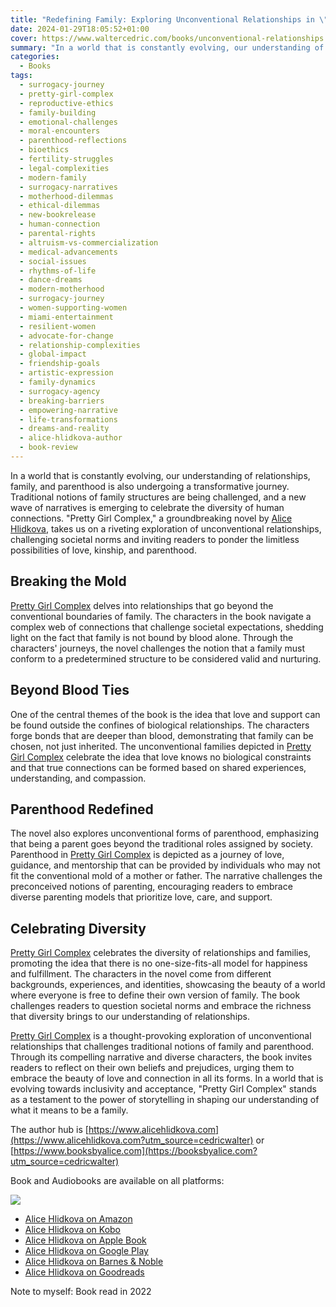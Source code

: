 ```yaml
---
title: "Redefining Family: Exploring Unconventional Relationships in \"Pretty Girl Complex\" by Alice Hlidkova"
date: 2024-01-29T18:05:52+01:00
cover: https://www.waltercedric.com/books/unconventional-relationships.webp
summary: "In a world that is constantly evolving, our understanding of relationships, family, and parenthood is also undergoing a transformative journey. Traditional notions of family structures are being challenged, and a new wave of narratives is emerging to celebrate the diversity of human connections."
categories:
  - Books
tags:
  - surrogacy-journey
  - pretty-girl-complex
  - reproductive-ethics
  - family-building
  - emotional-challenges
  - moral-encounters
  - parenthood-reflections
  - bioethics
  - fertility-struggles
  - legal-complexities
  - modern-family
  - surrogacy-narratives
  - motherhood-dilemmas
  - ethical-dilemmas
  - new-bookrelease
  - human-connection
  - parental-rights
  - altruism-vs-commercialization
  - medical-advancements
  - social-issues
  - rhythms-of-life
  - dance-dreams
  - modern-motherhood
  - surrogacy-journey
  - women-supporting-women
  - miami-entertainment
  - resilient-women
  - advocate-for-change
  - relationship-complexities
  - global-impact
  - friendship-goals
  - artistic-expression
  - family-dynamics
  - surrogacy-agency
  - breaking-barriers
  - empowering-narrative
  - life-transformations
  - dreams-and-reality
  - alice-hlidkova-author
  - book-review
---
```

In a world that is constantly evolving, our understanding of relationships, family, and parenthood is also undergoing a transformative journey. Traditional notions of family structures are being challenged, and a new wave of narratives is emerging to celebrate the diversity of human connections. "Pretty Girl Complex," a groundbreaking novel by [Alice Hlidkova](https://www.alicehlidkova.com), takes us on a riveting exploration of unconventional relationships, challenging societal norms and inviting readers to ponder the limitless possibilities of love, kinship, and parenthood.

## Breaking the Mold

[Pretty Girl Complex](https://www.alicehlidkova.com) delves into relationships that go beyond the conventional boundaries of family. The characters in the book navigate a complex web of connections that challenge societal expectations, shedding light on the fact that family is not bound by blood alone. Through the characters' journeys, the novel challenges the notion that a family must conform to a predetermined structure to be considered valid and nurturing.

## Beyond Blood Ties

One of the central themes of the book is the idea that love and support can be found outside the confines of biological relationships. The characters forge bonds that are deeper than blood, demonstrating that family can be chosen, not just inherited. The unconventional families depicted in [Pretty Girl Complex](https://www.alicehlidkova.com) celebrate the idea that love knows no biological constraints and that true connections can be formed based on shared experiences, understanding, and compassion.

## Parenthood Redefined

The novel also explores unconventional forms of parenthood, emphasizing that being a parent goes beyond the traditional roles assigned by society. Parenthood in [Pretty Girl Complex](https://www.alicehlidkova.com) is depicted as a journey of love, guidance, and mentorship that can be provided by individuals who may not fit the conventional mold of a mother or father. The narrative challenges the preconceived notions of parenting, encouraging readers to embrace diverse parenting models that prioritize love, care, and support.

## Celebrating Diversity

[Pretty Girl Complex](https://www.alicehlidkova.com) celebrates the diversity of relationships and families, promoting the idea that there is no one-size-fits-all model for happiness and fulfillment. The characters in the novel come from different backgrounds, experiences, and identities, showcasing the beauty of a world where everyone is free to define their own version of family. The book challenges readers to question societal norms and embrace the richness that diversity brings to our understanding of relationships.

[Pretty Girl Complex](https://www.alicehlidkova.com) is a thought-provoking exploration of unconventional relationships that challenges traditional notions of family and parenthood. Through its compelling narrative and diverse characters, the book invites readers to reflect on their own beliefs and prejudices, urging them to embrace the beauty of love and connection in all its forms. In a world that is evolving towards inclusivity and acceptance, "Pretty Girl Complex" stands as a testament to the power of storytelling in shaping our understanding of what it means to be a family.

The author hub is [https://www.alicehlidkova.com](https://www.alicehlidkova.com?utm_source=cedricwalter) or [https://www.booksbyalice.com](https://booksbyalice.com?utm_source=cedricwalter)

Book and Audiobooks are available on all platforms:

![](https://www.waltercedric.com/books/pretty-girl-complex-by-alice-hlidkova-composite.webp?width=350px)

* [Alice Hlidkova on Amazon](https://www.amazon.com/gp/product/B07YZVCVFG/ref=dbs_a_def_rwt_bibl_vppi_i0)
* [Alice Hlidkova on Kobo](https://www.kobo.com/us/en/ebook/pretty-girl-complex)
* [Alice Hlidkova on Apple Book](https://books.apple.com/ch/book/pretty-girl-complex/id6443674019?l=en)
* [Alice Hlidkova on Google Play](https://play.google.com/store/books/details/Alice_Hlidkova_Pretty_Girl_Complex_The_Story_of_A?id=5dWREAAAQBAJ&hl=en_GB&gl=US)
* [Alice Hlidkova on Barnes & Noble](https://www.barnesandnoble.com/w/pretty-girl-complex-alice-hlidkova/1142526943?ean=2940186597995)
* [Alice Hlidkova on Goodreads](https://www.goodreads.com/book/show/48515559-pretty-girl-complex)

Note to myself: Book read in 2022
